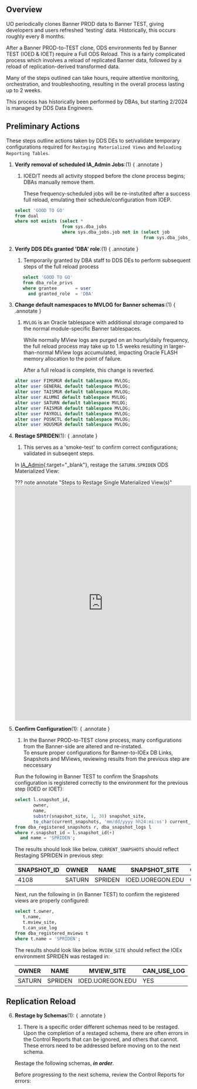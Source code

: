 ## Overview

UO periodically clones Banner PROD data to Banner TEST, giving developers and users refreshed 'testing' data.  Historically, this occurs roughly every 8 months.

After a Banner PROD-to-TEST clone, ODS environments fed by Banner TEST (IOED & IOET) require a Full ODS Reload.  This is a fairly complicated process which involves a reload of replicated Banner data, followed by a reload of replication-derived transformed data.  

Many of the steps outlined can take hours, require attentive monitoring, orchestration, and troubleshooting, resulting in the overall process lasting up to 2 weeks.

This process has historically been performed by DBAs, but starting 2/2024 is managed by DDS Data Engineers.

## Preliminary Actions

These steps outline actions taken by DDS DEs to set/validate temporary configurations required for `Restaging Materialized Views` and `Reloading Reporting Tables`.

1. **Verify removal of scheduled IA_Admin Jobs**:(1)
{ .annotate }
    1. IOED/T needs all activity stopped before the clone process begins; DBAs manually remove them.            
    
        These frequency-scheduled jobs will be re-instutited after a success full reload, emulating their schedule/configuration from IOEP.


    ``` sql
    select 'GOOD TO GO'
    from dual 
    where not exists (select * 
				      from sys.dba_jobs 
				      where sys.dba_jobs.job not in (select job 
                                                     from sys.dba_jobs_running));	
    ```

2. **Verify DDS DEs granted 'DBA' role**:(1)
{ .annotate }
    1. Temporarily granted by DBA staff to DDS DEs to perform subsequent steps of the full reload process

    ``` sql
       select 'GOOD TO GO'
       from dba_role_privs
       where grantee       = user
         and granted_role  = 'DBA'
    ```



3. **Change default namespaces to MVLOG for Banner schemas**:(1)
{ .annotate }
    1. `MVLOG` is an Oracle tablespace with additional storage compared to the normal module-specific Banner tablespaces.  
    
        While normally MView logs are purged on an hourly/daily frequency, the full reload process may take up to 1.5 weeks resulting in larger-than-normal MView logs accumulated, impacting Oracle FLASH memory allocation to the point of failure.  
        
        After a full reload is complete, this change is reverted.

    ``` sql
    alter user FIMSMGR default tablespace MVLOG;
    alter user GENERAL default tablespace MVLOG;
    alter user TAISMGR default tablespace MVLOG;
    alter user ALUMNI default tablespace MVLOG;
    alter user SATURN default tablespace MVLOG;
    alter user FAISMGR default tablespace MVLOG;
    alter user PAYROLL default tablespace MVLOG;
    alter user POSNCTL default tablespace MVLOG;
    alter user HOUSMGR default tablespace MVLOG;   
    ```

4. **Restage SPRIDEN**(1):
{ .annotate }
    1. This serves as a 'smoke-test' to confirm correct configurations; validated in subseqent steps.

    In [IA_Admin](https://confluence.uoregon.edu/display/mid/ODS-EDW+administrative+web+interface){:target="_blank"}, restage the `SATURN.SPRIDEN` ODS Materialized View:
    
    ??? note annotate "Steps to Restage Single Materialized View(s)" 
        <iframe src="https://scribehow.com/embed/Safari_and_Microsoft_Teams_work_or_school_Workflow__VGlDBNbBQX6Zqzj0R4R8KQ?skipIntro=true&removeLogo=true" width="100%" height="640" allowfullscreen frameborder="0"></iframe>

5. **Confirm Configuration**(1):
{ .annotate }
    1. In the Banner PROD-to-TEST clone process, many configurations from the Banner-side are altered and re-instated.  
    To ensure proper configurations for Banner-to-IOEx DB Links, Snapshots and MViews, reviewing results from the previous step are neccessary

    Run the following in Banner TEST to confirm the Snapshots configuration is registered correctly to the environment for the previous step (IOED or IOET):

    ``` sql
    select l.snapshot_id,
           owner,
           name,
           substr(snapshot_site, 1, 30) snapshot_site,
           to_char(current_snapshots, 'mm/dd/yyyy hh24:mi:ss') current_snapshots
    from dba_registered_snapshots r, dba_snapshot_logs l
    where r.snapshot_id = l.snapshot_id(+)
      and name = 'SPRIDEN';
    ```

    The results should look like below. `CURRENT_SNAPSHOTS` should reflect Restaging SPRIDEN in previous step:

    |SNAPSHOT_ID|OWNER  |NAME   |SNAPSHOT_SITE    |CURRENT_SNAPSHOTS  |
    |-----------|-------|-------|-----------------|-------------------|
    |4108       |SATURN |SPRIDEN|IOED.UOREGON.EDU |03/11/2024 08:32:23|

    Next, run the following in (in Banner TEST) to confirm the registered views are properly configured:

    ``` sql
    select t.owner, 
       t.name,
       t.mview_site,
       t.can_use_log
    from dba_registered_mviews t 
    where t.name = 'SPRIDEN';
    ```
    The results should look like below. `MVIEW_SITE` should reflect the IOEx environment SPRIDEN was restaged in:

    |OWNER  |NAME    |MVIEW_SITE       |CAN_USE_LOG |
    |-------|--------|-----------------|------------|
    |SATURN |SPRIDEN |IOED.UOREGON.EDU |YES         |


## Replication Reload

6. **Restage by Schemas**(1):
{ .annotate }
    1. There is a specific order different schemas need to be restaged.  Upon the completion of a restaged schema, there are often errors in the Control Reports that can be ignored, and others that cannot.  These errors need to be addressed before moving on to the next schema.

    Restage the following schemas, ***in order***.  
    
    Before progressing to the next schema, review the Control Reports for errors:

